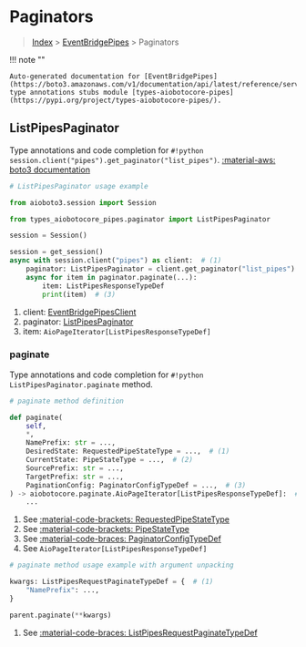 # Paginators

> [Index](../README.md) > [EventBridgePipes](./README.md) > Paginators

!!! note ""

    Auto-generated documentation for [EventBridgePipes](https://boto3.amazonaws.com/v1/documentation/api/latest/reference/services/pipes.html#eventbridgepipes)
    type annotations stubs module [types-aiobotocore-pipes](https://pypi.org/project/types-aiobotocore-pipes/).

## ListPipesPaginator

Type annotations and code completion for `#!python session.client("pipes").get_paginator("list_pipes")`.
[:material-aws: boto3 documentation](https://boto3.amazonaws.com/v1/documentation/api/latest/reference/services/pipes/paginator/ListPipes.html#EventBridgePipes.Paginator.ListPipes)

```python
# ListPipesPaginator usage example

from aioboto3.session import Session

from types_aiobotocore_pipes.paginator import ListPipesPaginator

session = Session()

session = get_session()
async with session.client("pipes") as client:  # (1)
    paginator: ListPipesPaginator = client.get_paginator("list_pipes")  # (2)
    async for item in paginator.paginate(...):
        item: ListPipesResponseTypeDef
        print(item)  # (3)
```

1. client: [EventBridgePipesClient](./client.md)
2. paginator: [ListPipesPaginator](./paginators.md#listpipespaginator)
3. item: `AioPageIterator[ListPipesResponseTypeDef]`


### paginate

Type annotations and code completion for `#!python ListPipesPaginator.paginate` method.

```python
# paginate method definition

def paginate(
    self,
    *,
    NamePrefix: str = ...,
    DesiredState: RequestedPipeStateType = ...,  # (1)
    CurrentState: PipeStateType = ...,  # (2)
    SourcePrefix: str = ...,
    TargetPrefix: str = ...,
    PaginationConfig: PaginatorConfigTypeDef = ...,  # (3)
) -> aiobotocore.paginate.AioPageIterator[ListPipesResponseTypeDef]:  # (4)
    ...
```

1. See [:material-code-brackets: RequestedPipeStateType](./literals.md#requestedpipestatetype)
2. See [:material-code-brackets: PipeStateType](./literals.md#pipestatetype)
3. See [:material-code-braces: PaginatorConfigTypeDef](./type_defs.md#paginatorconfigtypedef)
4. See `AioPageIterator[ListPipesResponseTypeDef]`


```python
# paginate method usage example with argument unpacking

kwargs: ListPipesRequestPaginateTypeDef = {  # (1)
    "NamePrefix": ...,
}

parent.paginate(**kwargs)
```

1. See [:material-code-braces: ListPipesRequestPaginateTypeDef](./type_defs.md#listpipesrequestpaginatetypedef)
